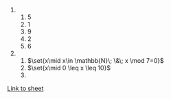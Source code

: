 
1. 
	1. 5
	2. 1
	3. 9
	4. 2
	5. 6
2. 
	1. $\set{x\mid x\in \mathbb{N}\; \&\; x \mod 7=0}$
	2. $\set{x\mid 0 \leq x \leq 10}$
	3. 



<a href = "https://learn-eu-central-1-prod-fleet01-xythos.content.blackboardcdn.com/5f16d636b7ae3/10184299?X-Blackboard-S3-Bucket=learn-eu-central-1-prod-fleet01-xythos&X-Blackboard-Expiration=1696269600000&X-Blackboard-Signature=ObmICjB%2B82PGVmPBWgXOqeb%2BQTWqvlQhVdUAu8UC0jk%3D&X-Blackboard-Client-Id=105017&X-Blackboard-S3-Region=eu-central-1&response-cache-control=private%2C%20max-age%3D21600&response-content-disposition=inline%3B%20filename%2A%3DUTF-8%27%27tutorial1.pdf&response-content-type=application%2Fpdf&X-Amz-Security-Token=IQoJb3JpZ2luX2VjEA0aDGV1LWNlbnRyYWwtMSJGMEQCIDCS4XYSQk2lkeYUMIu%2BjQh%2Bw1E7xL7aUqL3PHBRNcvoAiBcSox2%2BpQBPE3v0%2F83TbrvDy7sNFfYDRApGt0XZ9XsTCq%2BBQgWEAMaDDYzNTU2NzkyNDE4MyIMuOEwJwLsgJ5d0mJBKpsFJUh40Datmi%2BUbYXSPX8OfRzch78ZIvEupU6Aoj44GMklsBgdBovjrr2Kul0rfLv96cUDNq9wUJfKAr1SAICl9uCZTcdIg4UpIdElsCWS25GlZKsjp3eJFeLwpdy0oIaP63OCVlad0hBMV5rBHQPfezjE0rufmrXq2NqNmGmIPgfZZnruX%2BozQ4sTxTQ5rieoZq4gOwICZqJHHInygj%2FBeaPGVDfL8aELtqy3YcR9PRoE84ZdZmo5S2qc5V%2FHLthcnV9nEjK1%2Fd2pLkntYUXA8QOXoT7apj6qCjtzeTm5W1fzFWJidTb4%2FJ9HKwO1pVYSdrdofo56Pf%2FCOFdT77Q1gjogMcyBPlG3rxLw1eLD7%2BxMu7Iw07MbXFATnCvaEq8OTDesN%2FBqvJyeVKte%2BoxcgY1O2W7Z0OWo26ViBKmXZsN0MpGzcdj7cfF8EgX7tWqw427OwatfJT3JmwJcfGwgdwjJGCEXwE8PKHC6eVUZwN%2FsK5Wh456gd77ulhYO0tnQ7jvryIQtSxGzq5gvSg%2B9UhOSvC0b1U%2FXwK1cdZN31CaIKGOwUYcmedqdme5S1BmevRQLjsYcwHah%2FIoT5OVZ6s0bxFvWOwlmOXEeFCvztsqT9q7QPFf6PhLVlGsPHCEtPbxFutuqfuyRyeUEsicEpT0dTfyz27TPKE8jKd37R24CA27cExXxwaRWS%2BDvj29GAQfIssxr3OXsab8zz%2BcJwgWTrx%2FM0xZ0PRVZz30FXVwKPzt7jEecKMnSqTHUqbdkjjfyNlEqObmMGxvfi2xsuOyf5VP1q8N1MkmfpR26PnRE45VZiUZZ4UENShaE19c1M7eHbOXnx2Y0pyqLqAdpjJxPJCLkD3AcZixAGtJI7OPJINBukrG2m4wURTCQ8OqoBjqyAaVzTfi1pe2gWLeskm5Qpn0u2secqmZ4bDOuW9LgDGnQM5AqgP6Tikenf6usvxIMPxZweykVcIGHniP8niucsXxUOgF63rBihF7mTCTYf4VIGHkElje80p6dTXynk%2Bxie4YqJwcr3PvXF1%2FgzBeM6DOL2Oj2X%2Fz%2F%2FjSLA30i0gEZzsSuD0uDLBlY4JFLdOAw%2B781V%2BdMEv%2FMr19bVXnc5tQ7uwWzklBOKIehMh%2BGBJiYNGs%3D&X-Amz-Algorithm=AWS4-HMAC-SHA256&X-Amz-Date=20231002T120000Z&X-Amz-SignedHeaders=host&X-Amz-Expires=21600&X-Amz-Credential=ASIAZH6WM4PL2MH2FCDO%2F20231002%2Feu-central-1%2Fs3%2Faws4_request&X-Amz-Signature=21d35aa1224662623702d734cd37e27d1a33acc6fae4e09b5ad0d1f0debe6193"> Link to sheet </a>